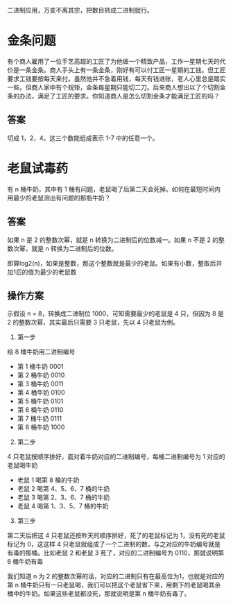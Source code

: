 
二进制应用，万变不离其宗，把数目转成二进制就行。

# 金条问题

有个商人雇用了一位手艺高超的工匠了为他做一个精致产品，工作一星期七天的代价是一条金条。商人手头上有一条金条，刚好有可以付工匠一星期的工钱。但工匠要求工钱要按每天来付。虽然他并不急着用钱，每天有钱进账，老人心里总是踏实一些。但商人家中有个规矩，金条每星期只能切二刀。后来商人想出以了个切割金条的办法，满足了工匠的要求。你知道商人是怎么切割金条才能满足工匠的吗？

## 答案

切成 1，2，4。这三个数能组成表示 1-7 中的任意一个。

# 老鼠试毒药

有 n 桶牛奶，其中有 1 桶有问题，老鼠喝了后第二天会死掉。如何在最短时间内用最少的老鼠测出有问题的那瓶牛奶？

## 答案

如果 n 是 2 的整数次幂，就是 n 转换为二进制后的位数减一。如果 n 不是 2 的整数次幂，就是 n 转换为二进制后的位数。

即算log2(n)，如果是整数，那这个整数就是最少的老鼠。如果有小数，整取后并加1后的值为最少的老鼠数


## 操作方案

示假设 n = 8，转换成二进制位 1000，可知需要最少的老鼠是 4 只，但因为 8 是 2 的整数次幂，其实最后只需要 3 只老鼠，先以 4 只老鼠为例。

1. 第一步
    
给 8 桶牛奶用二进制编号
- 第 1 桶牛奶 0001
- 第 2 桶牛奶 0010
- 第 3 桶牛奶 0011
- 第 4 桶牛奶 0100
- 第 5 桶牛奶 0101
- 第 6 桶牛奶 0110
- 第 7 桶牛奶 0111
- 第 8 桶牛奶 1000

2. 第二步

4 只老鼠按顺序排好，面对着牛奶对应的二进制编号，每桶二进制编号为 1 对应的老鼠喝牛奶

- 老鼠 1 喝第 8 桶的牛奶
- 老鼠 2 喝第 4、5、6、7 桶的牛奶
- 老鼠 3 喝第 2、3、6、7 桶的牛奶
- 老鼠 4 喝第 1、3、5、7 桶的牛奶


3. 第三步

第二天后把这 4 只老鼠还按昨天的顺序排好，死了的老鼠标记为 1，没有死的老鼠标记为 0，这这样 4 只老鼠就组成了一个二进制的数，与之对应的牛奶编号就是有毒的那桶。比如老鼠 2 和老鼠 3 死了，对应的二进制编号为 0110，那就说明第 6 桶牛奶有毒



我们知道 n 为 2 的整数次幂的话，对应的二进制只有在最高位为1，也就是对应的第 n 桶牛奶只有一只老鼠喝，我们可以把这个老鼠省下来，用剩下的老鼠喝其余桶中的牛奶。如果这些老鼠都没死，那就说明是第 n 桶牛奶有毒了。

